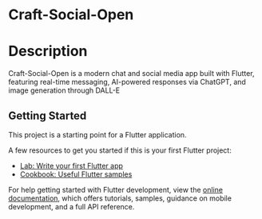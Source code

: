 
<p align="center">
   <h1>Craft-Social-Open</h1>
</p>

Description 
==
Craft-Social-Open is a modern chat and social media app built with Flutter, featuring real-time messaging, AI-powered responses via ChatGPT, and image generation through DALL-E 

## Getting Started

This project is a starting point for a Flutter application.

A few resources to get you started if this is your first Flutter project:

- [Lab: Write your first Flutter app](https://docs.flutter.dev/get-started/codelab)
- [Cookbook: Useful Flutter samples](https://docs.flutter.dev/cookbook)

For help getting started with Flutter development, view the
[online documentation](https://docs.flutter.dev/), which offers tutorials,
samples, guidance on mobile development, and a full API reference.
